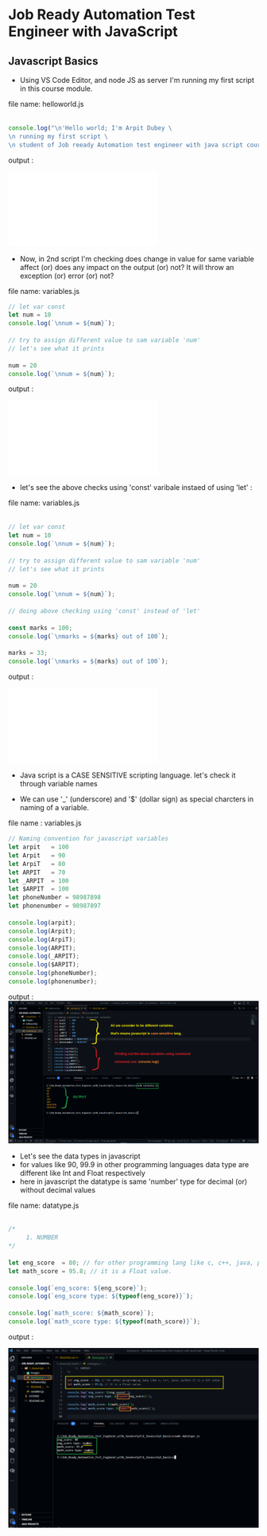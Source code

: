 # Job Ready Automation Test Engineer with JavaScript


## Javascript Basics

- Using VS Code Editor, and node JS as server I'm running my first script in this course module.

file name: helloworld.js
```javascript

console.log("\n'Hello world; I'm Arpit Dubey \
\n running my first script \
\n student of Job reeady Automation test engineer with java script course.'");
```
output :

![output helloworld.js](./images/1_helloworld.js)

- Now, in 2nd script I'm checking does change in value for same variable affect (or) does any impact on the output (or) not?
It will throw an exception (or) error (or) not?

file name: variables.js
```javascript
// let var const
let num = 10
console.log(`\nnum = ${num}`);

// try to assign different value to sam variable 'num' 
// let's see what it prints

num = 20
console.log(`\nnum = ${num}`);

```

output :

![](./images/2_variables.js)

- let's see the above checks using 'const' varibale instaed of using 'let' :

file name: variables.js
```javascript

// let var const
let num = 10
console.log(`\nnum = ${num}`);

// try to assign different value to sam variable 'num' 
// let's see what it prints

num = 20
console.log(`\nnum = ${num}`);

// doing above checking using 'const' instead of 'let'

const marks = 100;
console.log(`\nmarks = ${marks} out of 100`);

marks = 33;
console.log(`\nmarks = ${marks} out of 100`);

```

output :

![](./images/3_variables_const.js)

- Java script is a CASE SENSITIVE scripting language. let's check it through variable names

- We can use '_' (underscore) and '$' (dollar sign) as special charcters in naming of a variable.

file name : variables.js
```javascript
// Naming convention for javascript variables
let arpit   = 100
let Arpit   = 90
let ArpiT   = 80
let ARPIT   = 70
let _ARPIT  = 100
let $ARPIT  = 100
let phoneNumber = 98987898
let phonenumber = 98987897

console.log(arpit);
console.log(Arpit);
console.log(ArpiT);
console.log(ARPIT);
console.log(_ARPIT);
console.log($ARPIT);
console.log(phoneNumber);
console.log(phonenumber);
```

output :
![](./images/4_naming_convention.png)

- Let's see the data types in javascript
- for values like 90, 99.9 in other programming languages data type are different like Int and Float respectively
- here in javascript the datatype is same 'number' type for decimal (or) without decimal values

file name: datatype.js
```javascript

/*
     1. NUMBER
*/

let eng_score  = 80; // for other programming lang like c, c++, java, python it is a Int value.
let math_score = 95.8; // it is a Float value.

console.log(`eng_score: ${eng_score}`);
console.log(`eng_score type: ${typeof(eng_score)}`);

console.log(`math_score: ${math_score}`);
console.log(`math_score type: ${typeof(math_score)}`);

```

output :

![](./images/5_number_datatype.png)